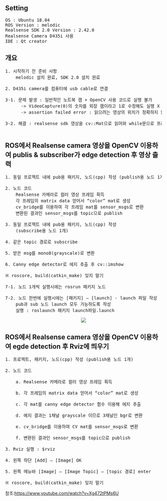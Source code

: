 ## Setting

<pre>
OS : Ubuntu 18.04
ROS Version : melodic
Realsense SDK 2.0 Version : 2.42.0 
Realsense Camera D435i 사용 
IDE : Qt creator 
</pre>

## 개요
<pre>
1. 시작하기 전 준비 사항
    melodic 설치 완료, SDK 2.0 설치 완료

2. D435i camera를 컴퓨터에 usb cable로 연결

3-1. 문제 발생 : 일반적인 노트북 캠 + OpenCV 사용 코드로 실행 불가
      -> VideoCapture(0)의 숫자를 외장 캠이라고 1로 수정해도 실행 X
      -> assertion failed error : 읽으려는 영상의 위치가 정확하지 않아서 발생

3-2. 해결 : realsense sdk 영상을 cv::Mat으로 읽어와 while문으로 프레임 보여줌   

</pre>

## ROS에서 Realsense camera 영상을 OpenCV 이용하여 publis & subscriber가 edge detection 후 영상 출력

<pre>
1. 동일 프로젝트 내에 pub용 패키지, 노드(cpp) 작성 (publish용 노드 1개)

2. 노드 코드
    Realsense 카메라로 컬러 영상 프레임 획득
    각 프레임의 matrix data 얻어서 “color” mat로 생성
    cv_bridge를 이용하여 각 프레임 mat를 sensor_msgs로 변환
    변환된 결과인 sensor_msgs를 topic으로 publish

3. 동일 프로젝트 내에 pub용 패키지, 노드(cpp) 작성 
    (subscribe용 노드 1개)

4. 같은 topic 경로로 subscribe

5. 받은 msg를 mono8(grayscale)로 변환

6. Canny edge detector로 에지 추출 후 cv::imshow

※ roscore, build(catkin_make) 잊지 말기

7-1. 노드 1개씩 실행시에는 rosrun 패키지 노드
 
7-2. 노드 한번에 실행시에는 [패키지] – [launch] - launch 파일 작성
    pub과 sub 노드 launch 모두 가능하도록 작성
    실행 : roslaunch 패키지 launch파일.launch
</pre>
<p align="center"><img src="https://user-images.githubusercontent.com/80872528/112790926-64c69a80-909b-11eb-824e-3c8c11c5a9f2.png"></p>



## ROS에서 Realsense camera 영상을 OpenCV 이용하여 egde detection 후 Rviz에 띄우기

<pre>
1. 프로젝트, 패키지, 노드(cpp) 작성 (publish용 노드 1개) 

2. 노드 코드

    a. Realsense 카메라로 컬러 영상 프레임 획득

    b. 각 프레임의 matrix data 얻어서 “color” mat로 생성
    
    c. 각 mat를 canny edge detector 함수 이용해 에지 추출

    d. 에지 결과는 1채널 grayscale 이므로 3채널인 bgr로 변환

    e. cv_bridge를 이용하여 CV mat를 sensor_msgs로 변환

    f. 변환된 결과인 sensor_msgs를 topic으로 publish

3. Rviz 실행 : $rviz

4. 왼쪽 하단 [Add] – [Image] OK

5. 왼쪽 메뉴바 [Image] – [Image Topic] – [topic 경로] enter

※ roscore, build(catkin_make) 잊지 말기
</pre>

참조:<https://www.youtube.com/watch?v=Xg472tPMs6U>
